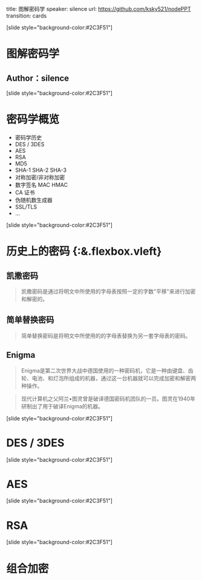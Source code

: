 title: 图解密码学
speaker: silence
url: https://github.com/ksky521/nodePPT
transition: cards

[slide style="background-color:#2C3F51"]

# 图解密码学
## Author：silence

[slide style="background-color:#2C3F51"]

# 密码学概览

- 密码学历史
- DES / 3DES
- AES
- RSA
- MD5
- SHA-1  SHA-2 SHA-3
- 对称加密/非对称加密
- 数字签名 MAC HMAC
- CA  证书
- 伪随机数生成器
- SSL/TLS
- ...

[slide style="background-color:#2C3F51"]
# 历史上的密码 {:&.flexbox.vleft}

## 凯撒密码
> 凯撒密码是通过将明文中所使用的字母表按照一定的字数"平移"来进行加密和解密的。

## 简单替换密码
> 简单替换密码是将明文中所使用的的字母表替换为另一套字母表的密码。

## Enigma
> Enigma是第二次世界大战中德国使用的一种密码机，它是一种由键盘、齿轮、电池、和灯泡所组成的机器，通过这一台机器就可以完成加密和解密两种操作。

> 现代计算机之父阿兰•图灵曾是破译德国密码机团队的一员。图灵在1940年研制出了用于破译Enigma的机器。


[slide style="background-color:#2C3F51"]

# DES / 3DES



[slide style="background-color:#2C3F51"]

# AES

[slide style="background-color:#2C3F51"]

# RSA

[slide style="background-color:#2C3F51"]

# 组合加密
